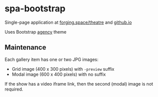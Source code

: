 # spa-bootstrap

Single-page application at [forging.space/theatre](https://forging.space/theatre/) and [github.io](https://greggzigler.github.io/spa-bootstrap/)

Uses Bootstrap [agency](https://startbootstrap.com/template-overviews/agency/) theme

## Maintenance

Each gallery item has one or two JPG images:

* Grid image (400 x 300 pixels) with `-preview` suffix
* Modal image (600 x 400 pixels) with no suffix

If the show has a video iframe link, then the second (modal) image is not required.
